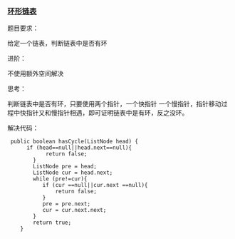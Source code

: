 ### [环形链表](https://leetcode-cn.com/problems/linked-list-cycle/description/)  

题目要求：  

给定一个链表，判断链表中是否有环  

进阶：  

不使用额外空间解决  

思考：  

判断链表中是否有环，只要使用两个指针，一个快指针 一个慢指针，指针移动过程中快指针又和慢指针相遇，即可证明链表中是有环，反之没环。

解决代码：  

```
 public boolean hasCycle(ListNode head) {
      if (head==null||head.next==null){
            return false;
        }
        ListNode pre = head;
        ListNode cur = head.next;
        while (pre!=cur){
           if (cur ==null||cur.next ==null){
               return false;
           }
           pre = pre.next;
           cur = cur.next.next;
        }
        return true;
    }
```